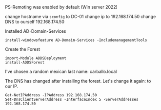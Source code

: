 PS-Remoting was enabled by default (Win server 2022)

change hostname via `sconfig` to DC-01
change ip to 192.168.174.50
change DNS to ourself 192.168.174.50

Installed AD-Domain-Services

```
install-windowsfeature AD-Domain-Services -IncludemanagementTools
```

Create the Forest
```
import-Module ADDSDeployment
install-ADDSForest
```

I've chosen a random mexican last name: carballo.local

The DNS has changed after installing the forest. Let's change it again: to our IP.

```
Get-NetIPAddress -IPAddress 192.168.174.50
Set-DnsClientServerAddress -InterfaceIndex 5 -ServerAddresses 192.168.174.50
```